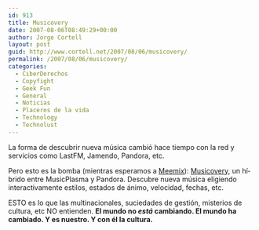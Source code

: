 ```yaml
---
id: 913
title: Musicovery
date: 2007-08-06T08:49:29+00:00
author: Jorge Cortell
layout: post
guid: http://www.cortell.net/2007/08/06/musicovery/
permalink: /2007/08/06/musicovery/
categories:
  - CiberDerechos
  - Copyfight
  - Geek Fun
  - General
  - Noticias
  - Placeres de la vida
  - Technology
  - Technolust
---
```

La forma de descubrir nueva música cambió hace tiempo con la red y servicios como LastFM, Jamendo, Pandora, etc.

Pero esto es la bomba (mientras esperamos a <a target="_blank" title="Meemix" href="http://www.meemix.com">Meemix</a>): <a target="_blank" title="musicovery" href="http://musicovery.com/">Musicovery</a>, un hí­brido entre MusicPlasma y Pandora. Descubre nueva música eligiendo interactivamente estilos, estados de ánimo, velocidad, fechas, etc.

ESTO es lo que las multinacionales, suciedades de gestión, misterios de cultura, etc NO entienden. **El mundo no _está_ cambiando. El mundo ha cambiado. Y es nuestro. Y con él la cultura.**